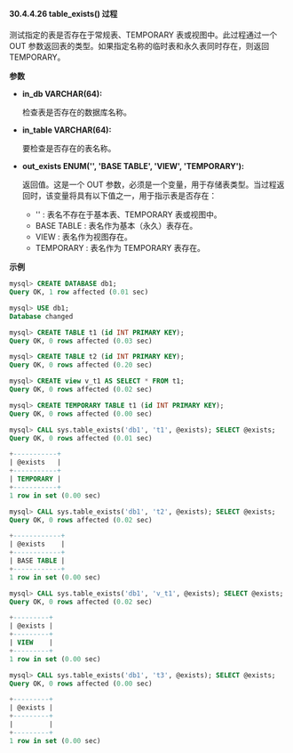 #### 30.4.4.26 table_exists() 过程

测试指定的表是否存在于常规表、TEMPORARY 表或视图中。此过程通过一个 OUT 参数返回表的类型。如果指定名称的临时表和永久表同时存在，则返回 TEMPORARY。

**参数**

- **in_db VARCHAR(64):** 
  
  检查表是否存在的数据库名称。
  
- **in_table VARCHAR(64):** 
  
  要检查是否存在的表名称。
  
- **out_exists ENUM('', 'BASE TABLE', 'VIEW', 'TEMPORARY'):** 
  
  返回值。这是一个 OUT 参数，必须是一个变量，用于存储表类型。当过程返回时，该变量将具有以下值之一，用于指示表是否存在：
  
  - '' : 表名不存在于基本表、TEMPORARY 表或视图中。
  - BASE TABLE : 表名作为基本（永久）表存在。
  - VIEW : 表名作为视图存在。
  - TEMPORARY : 表名作为 TEMPORARY 表存在。

**示例**

```sql
mysql> CREATE DATABASE db1;  
Query OK, 1 row affected (0.01 sec)  

mysql> USE db1;  
Database changed  

mysql> CREATE TABLE t1 (id INT PRIMARY KEY);  
Query OK, 0 rows affected (0.03 sec)  

mysql> CREATE TABLE t2 (id INT PRIMARY KEY);  
Query OK, 0 rows affected (0.20 sec)  

mysql> CREATE view v_t1 AS SELECT * FROM t1;  
Query OK, 0 rows affected (0.02 sec)  

mysql> CREATE TEMPORARY TABLE t1 (id INT PRIMARY KEY);  
Query OK, 0 rows affected (0.00 sec)  

mysql> CALL sys.table_exists('db1', 't1', @exists); SELECT @exists;  
Query OK, 0 rows affected (0.01 sec)  

+-----------+  
| @exists   |  
+-----------+  
| TEMPORARY |  
+-----------+  
1 row in set (0.00 sec)  

mysql> CALL sys.table_exists('db1', 't2', @exists); SELECT @exists;  
Query OK, 0 rows affected (0.02 sec)  

+------------+  
| @exists    |  
+------------+  
| BASE TABLE |  
+------------+  
1 row in set (0.00 sec)  

mysql> CALL sys.table_exists('db1', 'v_t1', @exists); SELECT @exists;  
Query OK, 0 rows affected (0.02 sec)  

+---------+  
| @exists |  
+---------+  
| VIEW    |  
+---------+  
1 row in set (0.00 sec)  

mysql> CALL sys.table_exists('db1', 't3', @exists); SELECT @exists;  
Query OK, 0 rows affected (0.00 sec)  

+---------+  
| @exists |  
+---------+  
|         |  
+---------+  
1 row in set (0.00 sec) 
```


